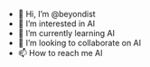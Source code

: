 - 👋 Hi, I’m @beyondist
- 👀 I’m interested in AI
- 🌱 I’m currently learning AI
- 💞️ I’m looking to collaborate on AI
- 📫 How to reach me AI

<!---
beyondist/beyondist is a ✨ special ✨ repository because its `README.md` (this file) appears on your GitHub profile.
You can click the Preview link to take a look at your changes.
--->
